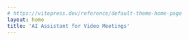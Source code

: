```yaml
---
# https://vitepress.dev/reference/default-theme-home-page
layout: home
title: 'AI Assistant for Video Meetings'
---
```


